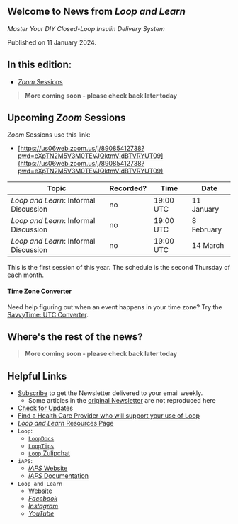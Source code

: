 ## Welcome to News from&nbsp;_<span translate="no">Loop and Learn</span>_

_Master Your DIY Closed-Loop Insulin Delivery System_

Published on 11 January 2024.

## In this edition:

* [*Zoom* Sessions](#upcoming-zoom-sessions)

> **More coming soon - please check back later today**

## Upcoming *Zoom* Sessions

*Zoom* Sessions use this link:

* [https://us06web.zoom.us/j/89085412738?pwd=eXpTN2M5V3M0TEVJQktmVldBTVRYUT09](https://us06web.zoom.us/j/89085412738?pwd=eXpTN2M5V3M0TEVJQktmVldBTVRYUT09)

| Topic | Recorded? | Time | Date |
| - | - | - | - |
| _<span translate="no">Loop and Learn</span>_: Informal Discussion | no | 19:00 UTC | 11 January |
| _<span translate="no">Loop and Learn</span>_: Informal Discussion | no | 19:00 UTC | 8 February |
| _<span translate="no">Loop and Learn</span>_: Informal Discussion | no | 19:00 UTC | 14 March |

This is the first session of this year. The schedule is the second Thursday of each month.

#### Time Zone Converter

Need help figuring out when an event happens in your time zone? Try the [SavvyTime: UTC Converter](https://savvytime.com/converter/utc).

## Where's the rest of the news?

> **More coming soon - please check back later today**

## Helpful Links

* [Subscribe](https://www.loopandlearn.org/newsletter-signup/) to get the Newsletter delivered to your email weekly.
    * Some articles in the [original Newsletter](https://www.loopandlearn.org/2022/10/19/loop-and-learn-newsletter/) are not reproduced here
* [Check for Updates](https://www.loopandlearn.org/version-updates/)
* [Find a Health Care Provider who will support your use of&nbsp;<span translate="no">Loop</span>](https://www.loopandlearn.org/hcp-recommendations/)
* [_<span translate="no">Loop and Learn</span>_&nbsp;Resources Page](https://www.loopandlearn.org/resources/)
* <code>Loop</code>:
    * [`LoopDocs`](https://loopkit.github.io/loopdocs/)
    * [`LoopTips`](https://loopkit.github.io/looptips/)
    * [`Loop` Zulipchat](https://loop.zulipchat.com/)
* <code>iAPS</code>:
    * [*iAPS* Website](https://www.iaps-app.org/)
    * [*iAPS* Documentation](https://iaps.readthedocs.io/en/main/)
* <code>Loop and Learn</code>
    * [Website](https://www.loopandlearn.org/)
    * [*Facebook*](https://www.facebook.com/groups/LOOPandLEARN)
    * [*Instagram*](https://www.instagram.com/loopandlearn/)
    * [*YouTube*](https://www.youtube.com/c/loopandlearn)
